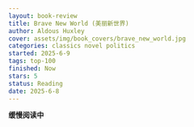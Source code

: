 ```yaml
---
layout: book-review
title: Brave New World (美丽新世界)
author: Aldous Huxley
cover: assets/img/book_covers/brave_new_world.jpg
categories: classics novel politics
started: 2025-6-9
tags: top-100
finished: Now
stars: 5
status: Reading
date: 2025-6-8
---
```


**缓慢阅读中**